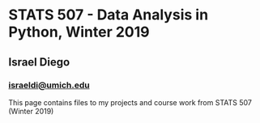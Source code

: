 # STATS 507 - Data Analysis in Python, Winter 2019

## Israel Diego
### israeldi@umich.edu

This page contains files to my projects and course work from STATS 507 (Winter 2019)
